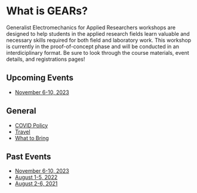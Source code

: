 # What is GEARs?
Generalist Electromechanics for Applied Researchers workshops are designed to help students
in the applied research fields learn valuable and necessary skills required for both field
and laboratory work. This workshop is currently in the proof-of-concept phase and will be
conducted in an interdiciplinary format. Be sure to look through the course materials,
event details, and registrations pages!

## Upcoming Events
* [November 6-10, 2023](2024/2024_summer_schedule.html)

## General
* [COVID Policy](COVID_policy.html)
* [Travel](travel.html)
* [What to Bring](what_to_bring.html)

## Past Events
* [November 6-10, 2023](2023/2023_summer_schedule.html)
* [August 1-5, 2022](2022/2022_summer_schedule.html)
* [August 2-6, 2021](2021/2021_summer_schedule.html)

